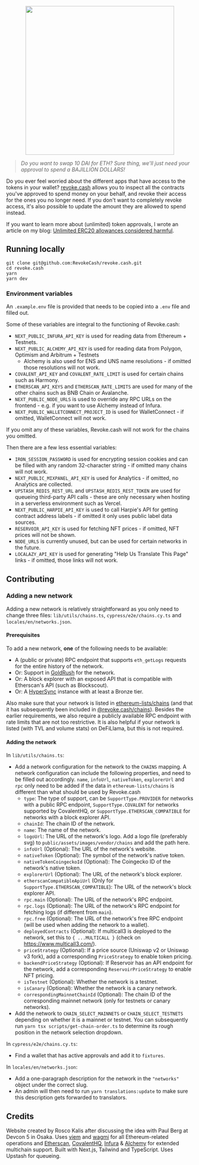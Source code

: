 <p align="center">
  <img width="400" src="public/assets/images/revoke-wordmark-black.svg">
</p>

> _Do you want to swap 10 DAI for ETH? Sure thing, we'll just need your approval to spend a BAJILLION DOLLARS!_

Do you ever feel worried about the different apps that have access to the tokens in your wallet? [revoke.cash](https://revoke.cash) allows you to inspect all the contracts you've approved to spend money on your behalf, and revoke their access for the ones you no longer need. If you don't want to completely revoke access, it's also possible to update the amount they are allowed to spend instead.

If you want to learn more about (unlimited) token approvals, I wrote an article on my blog: [Unlimited ERC20 allowances considered harmful](https://kalis.me/unlimited-erc20-allowances/).

## Running locally

```
git clone git@github.com:RevokeCash/revoke.cash.git
cd revoke.cash
yarn
yarn dev
```

### Environment variables

An `.example.env` file is provided that needs to be copied into a `.env` file and filled out.

Some of these variables are integral to the functioning of Revoke.cash:

- `NEXT_PUBLIC_INFURA_API_KEY` is used for reading data from Ethereum + Testnets.
- `NEXT_PUBLIC_ALCHEMY_API_KEY` is used for reading data from Polygon, Optimism and Arbitrum + Testnets
  - Alchemy is also used for ENS and UNS name resolutions - if omitted those resolutions will not work.
- `COVALENT_API_KEY` and `COVALENT_RATE_LIMIT` is used for certain chains such as Harmony.
- `ETHERSCAN_API_KEYS` and `ETHERSCAN_RATE_LIMITS` are used for many of the other chains such as BNB Chain or Avalanche.
- `NEXT_PUBLIC_NODE_URLS` is used to override any RPC URLs on the frontend - e.g. if you want to use Alchemy instead of Infura.
- `NEXT_PUBLIC_WALLETCONNECT_PROJECT_ID` is used for WalletConnect - if omitted, WalletConnect will not work.

If you omit any of these variables, Revoke.cash will not work for the chains you omitted.

Then there are a few less essential variables:

- `IRON_SESSION_PASSWORD` is used for encrypting session cookies and can be filled with any random 32-character string - if omitted many chains will not work.
- `NEXT_PUBLIC_MIXPANEL_API_KEY` is used for Analytics - if omitted, no Analytics are collected.
- `UPSTASH_REDIS_REST_URL` and `UPSTASH_REDIS_REST_TOKEN` are used for queueing third-party API calls - these are only necessary when hosting in a serverless environment such as Vercel.
- `NEXT_PUBLIC_HARPIE_API_KEY` is used to call Harpie's API for getting contract address labels - if omitted it only uses public label data sources.
- `RESERVOIR_API_KEY` is used for fetching NFT prices - if omitted, NFT prices will not be shown.
- `NODE_URLS` is currently unused, but can be used for certain networks in the future.
- `LOCALAZY_API_KEY` is used for generating "Help Us Translate This Page" links - if omitted, those links will not work.

## Contributing

### Adding a new network

Adding a new network is relatively straightforward as you only need to change three files: `lib/utils/chains.ts`, `cypress/e2e/chains.cy.ts` and `locales/en/networks.json`.

#### Prerequisites

To add a new network, **one** of the following needs to be available:

- A (public or private) RPC endpoint that supports `eth_getLogs` requests for the entire history of the network.
- Or: Support in [GoldRush](https://goldrush.dev/) for the network.
- Or: A block explorer with an exposed API that is compatible with Etherscan's API (such as Blockscout).
- Or: A [HyperSync](https://docs.envio.dev/docs/HyperSync/overview) instance with at least a Bronze tier.

Also make sure that your network is listed in [ethereum-lists/chains](https://github.com/ethereum-lists/chains) (and that it has subsequently been included in [@revoke.cash/chains](https://github.com/RevokeCash/chains)). Besides the earlier requirements, we also require a publicly available RPC endpoint with rate limits that are not too restrictive. It is also helpful if your network is listed (with TVL and volume stats) on DeFiLlama, but this is not required.

#### Adding the network

In `lib/utils/chains.ts`:

- Add a network configuration for the network to the `CHAINS` mapping. A network configuration can include the following properties, and need to be filled out accordingly. `name`, `infoUrl`, `nativeToken`, `explorerUrl` and `rpc` only need to be added if the data in `ethereum-lists/chains` is different than what should be used by Revoke.cash
  - `type`: The type of support, can be `SupportType.PROVIDER` for networks with a public RPC endpoint, `SupportType.COVALENT` for networks supported by CovalentHQ, or `SupportType.ETHERSCAN_COMPATIBLE` for networks with a block explorer API.
  - `chainId`: The chain ID of the network.
  - `name`: The name of the network.
  - `logoUrl`: The URL of the network's logo. Add a logo file (preferably svg) to `public/assets/images/vendor/chains` and add the path here.
  - `infoUrl` (Optional): The URL of the network's website.
  - `nativeToken` (Optional): The symbol of the network's native token.
  - `nativeTokenCoingeckoId` (Optional): The Coingecko ID of the network's native token.
  - `explorerUrl` (Optional): The URL of the network's block explorer.
  - `etherscanCompatibleApiUrl` (Only for `SupportType.ETHERSCAN_COMPATIBLE`): The URL of the network's block explorer API.
  - `rpc.main` (Optional): The URL of the network's RPC endpoint.
  - `rpc.logs` (Optional): The URL of the network's RPC endpoint for fetching logs (if different from `main`).
  - `rpc.free` (Optional): The URL of the network's free RPC endpoint (will be used when adding the network to a wallet).
  - `deployedContracts` (Optional): If multicall3 is deployed to the network, set this to `{ ...MULTICALL }` (check on https://www.multicall3.com/).
  - `priceStrategy` (Optional): If a price source (Uniswap v2 or Uniswap v3 fork), add a corresponding `PriceStrategy` to enable token pricing.
  - `backendPriceStrategy` (Optional): If Reservoir has an API endpoint for the network, add a corresponding `ReservoirPriceStrategy` to enable NFT pricing.
  - `isTestnet` (Optional): Whether the network is a testnet.
  - `isCanary` (Optional): Whether the network is a canary network.
  - `correspondingMainnetChainId` (Optional): The chain ID of the corresponding mainnet network (only for testnets or canary networks).
- Add the network to `CHAIN_SELECT_MAINNETS` or `CHAIN_SELECT_TESTNETS` depending on whether it is a mainnet or testnet. You can subsequently run `yarn tsx scripts/get-chain-order.ts` to determine its rough position in the network selection dropdown.

In `cypress/e2e/chains.cy.ts`:

- Find a wallet that has active approvals and add it to `fixtures`.

In `locales/en/networks.json`:

- Add a one-paragraph description for the network in the `"networks"` object under the correct slug.
- An admin will then need to run `yarn translations:update` to make sure this description gets forwarded to translators.

## Credits

Website created by Rosco Kalis after discussing the idea with Paul Berg at Devcon 5 in Osaka. Uses [viem](https://github.com/wagmi-dev/viem) and [wagmi](https://github.com/wagmi-dev/wagmi) for all Ethereum-related operations and [Etherscan](https://etherscan.io), [CovalentHQ](https://www.covalenthq.com/), [Infura](https://infura.io/) & [Alchemy](https://www.alchemy.com/) for extended multichain support. Built with Next.js, Tailwind and TypeScript. Uses Upstash for queueing.
